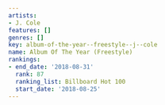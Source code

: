 ```yaml
---
artists:
- J. Cole
features: []
genres: []
key: album-of-the-year--freestyle--j--cole
name: Album Of The Year (Freestyle)
rankings:
- end_date: '2018-08-31'
  rank: 87
  ranking_list: Billboard Hot 100
  start_date: '2018-08-25'
---
```


